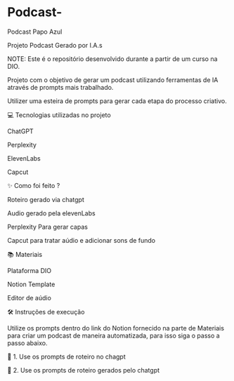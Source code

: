 # Podcast-
Podcast Papo Azul

Projeto Podcast Gerado por I.A.s

NOTE: Este é o repositório desenvolvido durante a partir de um curso na DIO.

Projeto com o objetivo de gerar um podcast utilizando ferramentas de IA através de prompts mais trabalhado.

Utilizer uma esteira de prompts para gerar cada etapa do processo criativo.


💻 Tecnologias utilizadas no projeto

ChatGPT

Perplexity

ElevenLabs

Capcut

✨ Como foi feito ?

Roteiro gerado via chatgpt

Audio gerado pela elevenLabs

Perplexity Para gerar capas

Capcut para tratar aúdio e adicionar sons de fundo

📚 Materiais

Plataforma DIO

Notion Template

Editor de aúdio

🛠️ Instruções de execução

Utilize os prompts dentro do link do Notion fornecido na parte de Materiais para criar um podcast de maneira automatizada, para isso siga o passo a passo abaixo.

🤖 1. Use os prompts de roteiro no chagpt

🤖 2. Use os prompts de roteiro gerados pelo chatgpt
